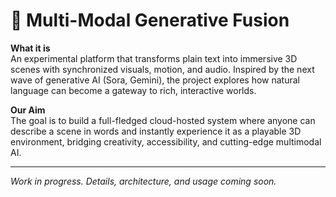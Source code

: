 # 🌌 Multi-Modal Generative Fusion

**What it is**  
An experimental platform that transforms plain text into immersive 3D scenes with synchronized visuals, motion, and audio. Inspired by the next wave of generative AI (Sora, Gemini), the project explores how natural language can become a gateway to rich, interactive worlds.  

**Our Aim**  
The goal is to build a full-fledged cloud-hosted system where anyone can describe a scene in words and instantly experience it as a playable 3D environment, bridging creativity, accessibility, and cutting-edge multimodal AI.  

---
*Work in progress. Details, architecture, and usage coming soon.*
